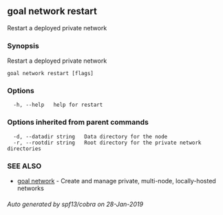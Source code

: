 ## goal network restart

Restart a deployed private network

### Synopsis

Restart a deployed private network

```
goal network restart [flags]
```

### Options

```
  -h, --help   help for restart
```

### Options inherited from parent commands

```
  -d, --datadir string   Data directory for the node
  -r, --rootdir string   Root directory for the private network directories
```

### SEE ALSO

* [goal network](goal_network.md)	 - Create and manage private, multi-node, locally-hosted networks

###### Auto generated by spf13/cobra on 28-Jan-2019
